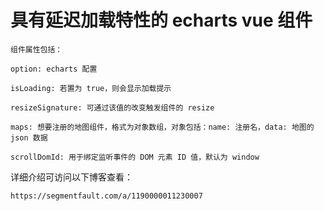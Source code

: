 # 具有延迟加载特性的 echarts vue 组件

```
组件属性包括：

option: echarts 配置

isLoading: 若置为 true，则会显示加载提示

resizeSignature: 可通过该值的改变触发组件的 resize 

maps: 想要注册的地图组件，格式为对象数组，对象包括：name: 注册名，data: 地图的 json 数据

scrollDomId: 用于绑定监听事件的 DOM 元素 ID 值，默认为 window
```

详细介绍可访问以下博客查看：
```
https://segmentfault.com/a/1190000011230007
```

